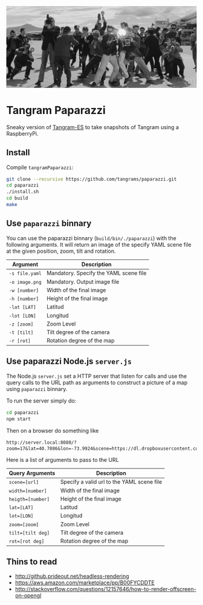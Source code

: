 ![](imgs/5846.jpg)

# Tangram Paparazzi

Sneaky version of [Tangram-ES](https://github.com/tangrams/tangram-es) to take snapshots of Tangram using a RaspberryPi.


## Install

Compile `tangramPaparazzi`:

```bash
git clone --recursive https://github.com/tangrams/paparazzi.git
cd paparazzi
./install.sh
cd build
make
```

## Use `paparazzi` binnary

You can use the paparazzi binnary (`build/bin/./paparazzi`) with the following arguments. It will return an image of the specify YAML scene file at the given position, zoom, tilt and rotation.

| Argument       | Description                                |
|----------------|--------------------------------------------|
| `-s file.yaml` | Mandatory. Specify the YAML scene file |
| `-o image.png` | Mandatory. Output image file |
| `-w [number]`  | Width of the final image |
| `-h [number]`  | Height of the final image |
| `-lat [LAT]`	 | Latitud	  |
| `-lot [LON]`   | Longitud |
| `-z [zoom]`    | Zoom Level |
| `-t [tilt]`    | Tilt degree of the camera |
| `-r [rot]`     | Rotation degree of the map |

## Use paparazzi Node.js `server.js`

The Node.js `server.js` set a HTTP server that listen for calls and use the query calls to the URL path as arguments to construct a picture of a map using `paparazzi` binnary.

To run the server simply do:

```bash
cd paparazzi
npm start
```

Then on a browser do something like

```
http://server.local:8080/?zoom=17&lat=40.7086&lon=-73.9924&scene=https://dl.dropboxusercontent.com/u/335522/openframe/tangram/blueprint.yaml
```

Here is a list of arguments to pass to the URL

| Query Arguments   | Description                                |
|-------------------|--------------------------------------------|
| `scene=[url]`     | Specify a valid url to the YAML scene file |
| `width=[number]`  | Width of the final image |
| `heigth=[number]` | Height of the final image |
| `lat=[LAT]`       | Latitud    |
| `lot=[LON]`       | Longitud |
| `zoom=[zoom]`     | Zoom Level |
| `tilt=[tilt deg]` | Tilt degree of the camera |
| `rot=[rot deg]`   | Rotation degree of the map |

## Thins to read

- http://github.prideout.net/headless-rendering
- https://aws.amazon.com/marketplace/pp/B00FYCDDTE
- http://stackoverflow.com/questions/12157646/how-to-render-offscreen-on-opengl
